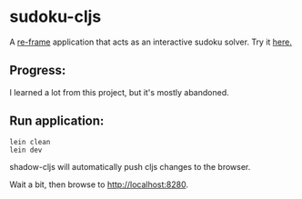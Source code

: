 # sudoku-cljs

A [re-frame](https://github.com/Day8/re-frame) application that acts as an interactive sudoku solver. Try it [here.](https://ethan-sorrell.github.io/sudoku-cljs/)

## Progress:
I learned a lot from this project, but it's mostly abandoned.

## Run application:

```
lein clean
lein dev
```

shadow-cljs will automatically push cljs changes to the browser.

Wait a bit, then browse to [http://localhost:8280](http://localhost:8280).
